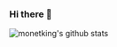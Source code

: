 ### Hi there 👋

<!--
**monetking/monetking** is a ✨ _special_ ✨ repository because its `README.md` (this file) appears on your GitHub profile.

Here are some ideas to get you started:

- 🔭 I’m currently working on ...
- 🌱 I’m currently learning ...
- 👯 I’m looking to collaborate on ...
- 🤔 I’m looking for help with ...
- 💬 Ask me about ...
- 📫 How to reach me: ...
- 😄 Pronouns: ...
- ⚡ Fun fact: ...
-->

![monetking's github stats](https://github-readme-stats.vercel.app/api/top-langs?username=monetking&hide=html)
<!--
![monetking's github stats](https://github-readme-stats.vercel.app/api?username=monetking&show_icons=true)
-->
